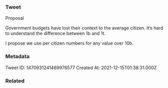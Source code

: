 ### Tweet
Proposal

Government budgets have lost their context to the average citizen. It’s hard to understand the difference between 1b and 1t. 

I propose we use per citizen numbers for any value over 10b.

### Metadata
Tweet ID: 1470931241469976577
Created At: 2021-12-15T01:38:31.000Z

### Related

